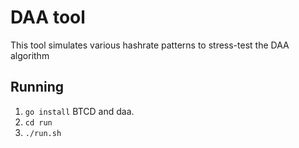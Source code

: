 # DAA tool

This tool simulates various hashrate patterns to stress-test the DAA algorithm 

## Running

1. `go install` BTCD and daa.
2. `cd run`
3. `./run.sh`


